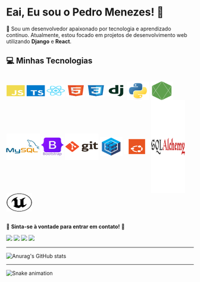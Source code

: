 # Eai, Eu sou o Pedro Menezes! 👋

🎉 Sou um desenvolvedor apaixonado por tecnologia e aprendizado contínuo. Atualmente, estou focado em projetos de desenvolvimento web utilizando **Django** e **React**.

## 💻 Minhas Tecnologias


<div style="display: inline_block"><br>
  <img align="center" alt="Pedro-Js" height="30" width="50" src="https://raw.githubusercontent.com/devicons/devicon/master/icons/javascript/javascript-plain.svg">
  <img align="center" alt="Pedro-Ts" height="30" width="50" src="https://raw.githubusercontent.com/devicons/devicon/master/icons/typescript/typescript-plain.svg">
  <img align="center" alt="Pedro-React" height="30" width="50" src="https://raw.githubusercontent.com/devicons/devicon/master/icons/react/react-original.svg">
  <img align="center" alt="Pedro-HTML" height="30" width="50" src="https://raw.githubusercontent.com/devicons/devicon/master/icons/html5/html5-original.svg">
  <img align="center" alt="Pedro-CSS" height="30" width="50" src="https://raw.githubusercontent.com/devicons/devicon/master/icons/css3/css3-original.svg">
  <img align="center" alt="Pedro-Csharp" height="30" width="50" src="https://raw.githubusercontent.com/devicons/devicon/master/icons/django/django-plain.svg">
  <img align="center" alt="Pedro-Python" height="50" width="60" src="https://raw.githubusercontent.com/devicons/devicon/master/icons/python/python-original.svg">
  <img align="center" alt="Pedro-Csharp" height="50" width="60" src="https://raw.githubusercontent.com/devicons/devicon/master/icons/nodejs/nodejs-plain.svg">
  <img align="center" alt="Pedro-Mysql" height="70" width="90" src="https://raw.githubusercontent.com/devicons/devicon/master/icons/mysql/mysql-original-wordmark.svg">
  <img align="center" alt="Pedro-Bootstrap" height="50" width="60" src="https://raw.githubusercontent.com/devicons/devicon/master/icons/bootstrap/bootstrap-original-wordmark.svg">
  <img align="center" alt="Pedro-Git" height="70" width="90" src="https://raw.githubusercontent.com/devicons/devicon/master/icons/git/git-original-wordmark.svg">
  <img align="center" alt="Pedro-Sequelize" height="50" width="60" src="https://raw.githubusercontent.com/devicons/devicon/master/icons/sequelize/sequelize-original.svg">
  <img align="center" alt="Pedro-Ubuntu" height="40" width="70" src="https://raw.githubusercontent.com/devicons/devicon/master/icons/ubuntu/ubuntu-original.svg">
  <img align="center" alt="Pedro-Sqlalchemy" height="250" width="90" src="https://raw.githubusercontent.com/devicons/devicon/master/icons/sqlalchemy/sqlalchemy-original-wordmark.svg">
  <img align="center" alt="Pedro-Unrealengine" height="50" width="70" src="https://raw.githubusercontent.com/devicons/devicon/master/icons/unrealengine/unrealengine-original.svg">
  
</div>

<br>



🌟 **Sinta-se à vontade para entrar em contato!** 🌟

<div> 
  
  <a href="https://www.instagram.com/pedro.menezes94/" target="_blank"><img src="https://img.shields.io/badge/-Instagram-%23E4405F?style=for-the-badge&logo=instagram&logoColor=white" target="_blank"></a>
 <a href="https://discord.gg/wagxzStdcR" target="_blank"><img src="https://img.shields.io/badge/Discord-7289DA?style=for-the-badge&logo=discord&logoColor=white" target="_blank"></a> 
  <a href = "mailto:godofwar2906@gmail.com"><img src="https://img.shields.io/badge/-Gmail-%23333?style=for-the-badge&logo=gmail&logoColor=white" target="_blank"></a>
  <a href="https://www.linkedin.com/in/rafaella-ballerini-45875016a" target="_blank"><img src="https://img.shields.io/badge/-LinkedIn-%230077B5?style=for-the-badge&logo=linkedin&logoColor=white" target="_blank"></a> 
  
</div>


<hr>

   ![Anurag's GitHub stats](https://github-readme-stats.vercel.app/api?username=pedro-dv&show_icons=true&theme=dracula)


<hr>

![Snake animation](https://github.com/pedro-dv/pedro-dv/raw/output/github-contribution-grid-snake.svg)

